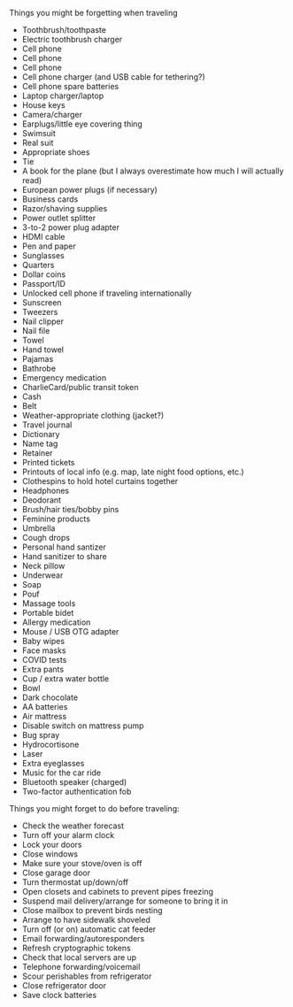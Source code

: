 Things you might be forgetting when traveling

* Toothbrush/toothpaste
* Electric toothbrush charger
* Cell phone
* Cell phone
* Cell phone
* Cell phone charger (and USB cable for tethering?)
* Cell phone spare batteries
* Laptop charger/laptop
* House keys
* Camera/charger
* Earplugs/little eye covering thing
* Swimsuit
* Real suit
* Appropriate shoes
* Tie
* A book for the plane (but I always overestimate how much I will actually read)
* European power plugs (if necessary)
* Business cards
* Razor/shaving supplies
* Power outlet splitter
* 3-to-2 power plug adapter
* HDMI cable
* Pen and paper
* Sunglasses
* Quarters
* Dollar coins
* Passport/ID
* Unlocked cell phone if traveling internationally
* Sunscreen
* Tweezers
* Nail clipper
* Nail file
* Towel
* Hand towel
* Pajamas
* Bathrobe
* Emergency medication
* CharlieCard/public transit token
* Cash
* Belt
* Weather-appropriate clothing (jacket?)
* Travel journal
* Dictionary
* Name tag
* Retainer
* Printed tickets
* Printouts of local info (e.g. map, late night food options, etc.)
* Clothespins to hold hotel curtains together
* Headphones
* Deodorant
* Brush/hair ties/bobby pins
* Feminine products
* Umbrella
* Cough drops
* Personal hand santizer
* Hand sanitizer to share
* Neck pillow
* Underwear
* Soap
* Pouf
* Massage tools
* Portable bidet
* Allergy medication
* Mouse / USB OTG adapter
* Baby wipes
* Face masks
* COVID tests
* Extra pants
* Cup / extra water bottle
* Bowl
* Dark chocolate
* AA batteries
* Air mattress
* Disable switch on mattress pump
* Bug spray
* Hydrocortisone
* Laser
* Extra eyeglasses
* Music for the car ride
* Bluetooth speaker (charged)
* Two-factor authentication fob

Things you might forget to do before traveling:

* Check the weather forecast
* Turn off your alarm clock
* Lock your doors
* Close windows
* Make sure your stove/oven is off
* Close garage door
* Turn thermostat up/down/off
* Open closets and cabinets to prevent pipes freezing
* Suspend mail delivery/arrange for someone to bring it in
* Close mailbox to prevent birds nesting
* Arrange to have sidewalk shoveled
* Turn off (or on) automatic cat feeder
* Email forwarding/autoresponders
* Refresh cryptographic tokens
* Check that local servers are up
* Telephone forwarding/voicemail
* Scour perishables from refrigerator
* Close refrigerator door
* Save clock batteries
